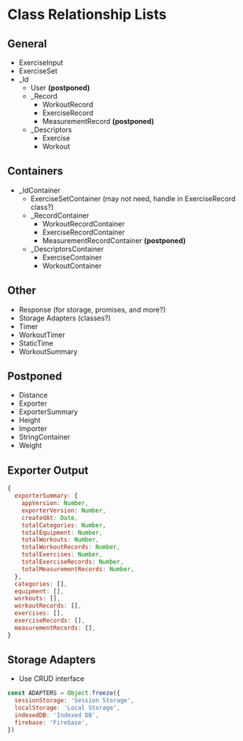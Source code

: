 # Class Relationship Lists

## General

- ExerciseInput
- ExerciseSet
- \_Id
  - User **(postponed)**
  - \_Record
    - WorkoutRecord
    - ExerciseRecord
    - MeasurementRecord **(postponed)**
  - \_Descriptors
    - Exercise
    - Workout

## Containers

- \_IdContainer
  - ExerciseSetContainer (may not need, handle in ExerciseRecord class?)
  - \_RecordContainer
    - WorkoutRecordContainer
    - ExerciseRecordContainer
    - MeasurementRecordContainer **(postponed)**
  - \_DescriptorsContainer
    - ExerciseContainer
    - WorkoutContainer

## Other

- Response (for storage, promises, and more?)
- Storage Adapters (classes?)
- Timer
- WorkoutTimer
- StaticTime
- WorkoutSummary

## Postponed

- Distance
- Exporter
- ExporterSummary
- Height
- Importer
- StringContainer
- Weight

## Exporter Output

```javascript
{
  exporterSummary: {
    appVersion: Number,
    exporterVersion: Number,
    createdAt: Date,
    totalCategories: Number,
    totalEquipment: Number,
    totalWorkouts: Number,
    totalWorkoutRecords: Number,
    totalExercises: Number,
    totalExerciseRecords: Number,
    totalMeasurementRecords: Number,
  },
  categories: [],
  equipment: [],
  workouts: [],
  workoutRecords: [],
  exercises: [],
  exerciseRecords: [],
  measurementRecords: [],
}
```

## Storage Adapters

- Use CRUD interface

```javascript
const ADAPTERS = Object.freeze({
  sessionStorage: 'Session Storage',
  localStorage: 'Local Storage',
  indexedDB: 'Indexed DB',
  firebase: 'Firebase',
})
```
